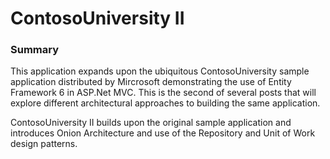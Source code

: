 # ContosoUniversity II

### Summary
This application expands upon the ubiquitous ContosoUniversity sample application distributed by Mircrosoft demonstrating the use of Entity Framework 6 in ASP.Net MVC.  This is the second of several posts that will explore different architectural approaches to building the same application.  

ContosoUniversity II builds upon the original sample application and introduces Onion Architecture and use of the Repository and Unit of Work design patterns.